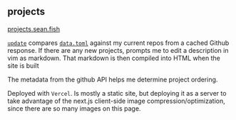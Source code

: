 ## projects

[projects.sean.fish](https://projects.sean.fish/)

[`update`](./update) compares [`data.toml`](./data.toml) against my current repos from a cached Github response. If there are any new projects, prompts me to edit a description in vim as markdown. That markdown is then compiled into HTML when the site is built

The metadata from the github API helps me determine project ordering.

Deployed with `Vercel`. Is mostly a static site, but deploying it as a server to take advantage of the next.js client-side image compression/optimization, since there are so many images on this page.

